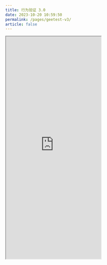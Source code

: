 ```yaml
---
title: 行为验证 3.0
date: 2023-10-20 10:59:50
permalink: /pages/geetest-v3/
article: false
---
```


<iframe src="https://www.geetest.com/demo/" height="700px" referrerpolicy="origin"></iframe>
